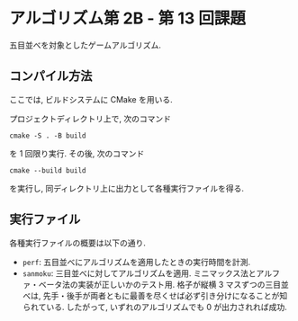 # アルゴリズム第 2B - 第 13 回課題

五目並べを対象としたゲームアルゴリズム.


## コンパイル方法

ここでは, ビルドシステムに CMake を用いる.

プロジェクトディレクトリ上で, 次のコマンド
```
cmake -S . -B build
```
を 1 回限り実行.
その後, 次のコマンド
```
cmake --build build
```
を実行し, 同ディレクトリ上に出力として各種実行ファイルを得る.


## 実行ファイル

各種実行ファイルの概要は以下の通り.

-   `perf`:
    五目並べにアルゴリズムを適用したときの実行時間を計測.
-   `sanmoku`:
    三目並べに対してアルゴリズムを適用.
    ミニマックス法とアルファ・ベータ法の実装が正しいかのテスト用.
    格子が縦横 3 マスずつの三目並べは,
    先手・後手が両者ともに最善を尽くせば必ず引き分けになることが知られている.
    したがって, いずれのアルゴリズムでも 0 が出力されれば成功.
